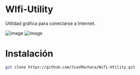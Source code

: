 # WIfi-Utility
Utilidad gráfica para conectarse a Internet.

![image](https://user-images.githubusercontent.com/118281223/224853957-1255f8f9-e8b7-4c41-8d10-047793915120.png)
![image](https://user-images.githubusercontent.com/118281223/224854151-b23dd744-a61c-472e-b4d3-1afb6803232b.png)

# Instalación 

```bash 
git clone https://github.com/JsasMachaca/Wifi-Utility.git

```
